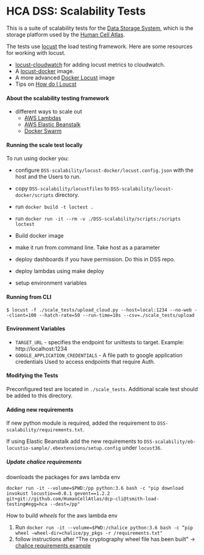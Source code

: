 # HCA DSS: Scalability Tests

This is a suite of scalability tests for the [Data Storage System](https://github.com/HumanCellAtlas/data-store/), which is the storage platform used by the [Human Cell Atlas](https://www.humancellatlas.org/).
 

The tests use [locust](https://docs.locust.io/en/stable/what-is-locust.html) the load testing framework. Here are some 
resources for working with locust.
- [locust-cloudwatch](https://www.concurrencylabs.com/blog/how-to-export-locust-metrics-to-cloudwatch/) for adding 
locust metrics to cloudwatch.
- A [locust-docker](https://github.com/sernst/locusts) image.
- A more advanced [Docker Locust](https://github.com/zalando-incubator/docker-locust) image
- Tips on [How do I Loucst](https://github.com/pglass/how-do-i-locust)

#### About the scalability testing framework
- different ways to scale out
    - [AWS Lambdas](https://github.com/FutureSharks/invokust)
    - [AWS Elastic Beanstalk](https://aws.amazon.com/blogs/devops/using-locust-on-aws-elastic-beanstalk-for-distributed-load-generation-and-testing/)
    - [Docker Swarm](https://wheniwork.engineering/load-testing-with-locust-io-docker-swarm-d78a2602997a)
    
#### Running the scale test locally

To run using docker you:
- configure `DSS-scalability/locust-docker/locust.config.json` with the host and the Users to run.
- copy `DSS-scalability/locustfiles` to `DSS-scalability/locust-docker/scripts` directory.
- run `docker build -t loctest .`
- run `docker run -it --rm -v ./DSS-scalability/scripts:/scripts loctest`

- Build docker image
- make it run from command line. Take host as a parameter
- deploy dashboards if you have permission. Do this in DSS repo.
- deploy lambdas using make deploy
- setup environment variables

#### Running from CLI
`$ locust -f ./scale_tests/upload_cloud.py --host=local:1234 --no-web --client=100 --hatch-rate=50 --run-time=10s --csv=./scale_tests/upload`

#### Environment Variables
- `TARGET_URL` - specifies the endpoint for unittests to target. Example: http://localhost:1234
- `GOOGLE_APPLICATION_CREDENTIALS` - A file path to google application credentials Used to access endpoints that require Auth.

#### Modifying the Tests
Preconfigured test are located in `./scale_tests`. Additional scale test should be added to this directory.

#### Adding new requirements
If new python module is required, added the requirement to `DSS-scalability/requirements.txt`. 

If using Elastic Beanstalk add the new requirements to `DSS-scalability/eb-locustio-sample/.ebextensions/setup.config`
under `locust36`.


##### Update chalice requirements
downloads the packages for aws lambda env

    docker run -it --volume=$PWD:/pp python:3.6 bash -c "pip download invokust locustio==0.8.1 gevent==1.2.2 git+git://github.com/HumanCellAtlas/dcp-cli@tsmith-load-testing#egg=hca --dest=/pp" 

How to build _wheels_ for the aws lambda env
1. Run `docker run -it --volume=$PWD:/chalice python:3.6 bash -c “pip wheel —wheel-dir=chalice/py_pkgs -r /requirements.txt"`
1. follow instructions after "The cryptography wheel file has been built" -> [chalice requirements example](https://chalice.readthedocs.io/en/latest/topics/packaging.html?highlight=requirements)
